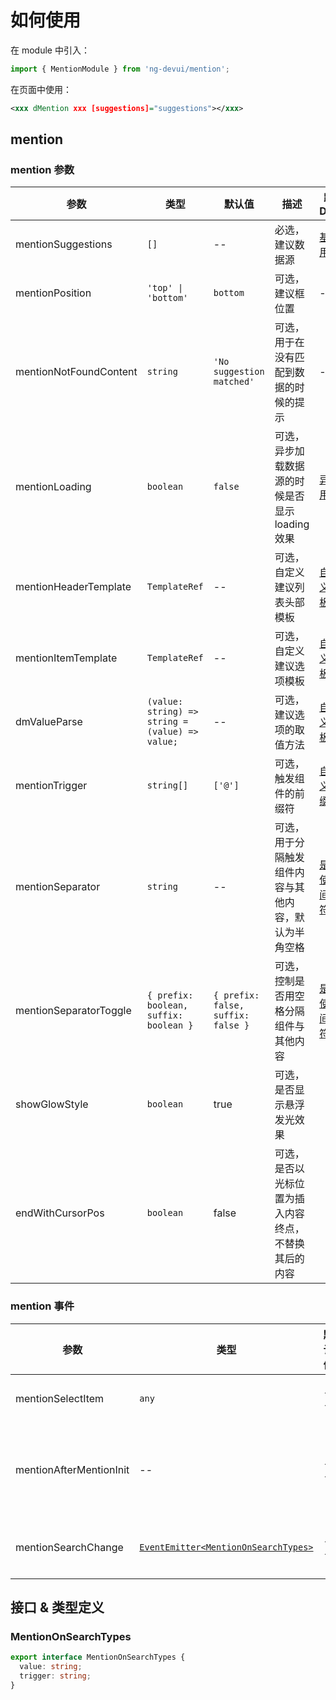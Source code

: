 # 如何使用

在 module 中引入：

```ts
import { MentionModule } from 'ng-devui/mention';
```

在页面中使用：

```xml
<xxx dMention xxx [suggestions]="suggestions"></xxx>
```

## mention

### mention 参数

| 参数                   | 类型                                            | 默认值                             | 描述                                                 | 跳转 Demo                            |
| ---------------------- | ----------------------------------------------- | ---------------------------------- | ---------------------------------------------------- | ------------------------------------ |
| mentionSuggestions     | `[]`                                            | --                                 | 必选，建议数据源                                     | [基本用法](demo#basic-usage)         |
| mentionPosition        | `'top' \| 'bottom'`                             | `bottom`                           | 可选，建议框位置                                     | --                                   |
| mentionNotFoundContent | `string`                                        | `'No suggestion matched'`          | 可选，用于在没有匹配到数据的时候的提示               | --                                   |
| mentionLoading         | `boolean`                                       | `false`                            | 可选，异步加载数据源的时候是否显示 loading 效果      | [异步用法](demo#async-usage)         |
| mentionHeaderTemplate  | `TemplateRef`                                   | --                                 | 可选，自定义建议列表头部模板                         | [自定义模板](demo#custom-template)   |
| mentionItemTemplate    | `TemplateRef`                                   | --                                 | 可选，自定义建议选项模板                             | [自定义模板](demo#custom-template)   |
| dmValueParse           | `(value: string) => string = (value) => value;` | --                                 | 可选，建议选项的取值方法                             | [自定义模板](demo#custom-template)   |
| mentionTrigger         | `string[]`                                      | `['@']`                            | 可选，触发组件的前缀符                               | [自定义前缀](demo#custom-prefix)     |
| mentionSeparator       | `string`                                        | --                                 | 可选，用于分隔触发组件内容与其他内容，默认为半角空格 | [是否使用间隔符](demo#use-separator) |
| mentionSeparatorToggle | `{ prefix: boolean,`<br>`suffix: boolean }`     | `{ prefix: false, suffix: false }` | 可选，控制是否用空格分隔组件与其他内容               | [是否使用间隔符](demo#use-separator) |
| showGlowStyle          | `boolean`                                       | true                               | 可选，是否显示悬浮发光效果                           |
| endWithCursorPos       | `boolean`                                       | false                              | 可选，是否以光标位置为插入内容终点，不替换其后的内容 |

### mention 事件

| 参数                    | 类型                                                          | 默认值 | 描述                               | 跳转 Demo                        |
| ----------------------- | ------------------------------------------------------------- | ------ | ---------------------------------- | -------------------------------- |
| mentionSelectItem       | `any`                                                         | --     | 可选，触发选中建议                 | [基本用法](demo#basic-usage)     |
| mentionAfterMentionInit | --                                                            | --     | 可选，在指令初始化之后返回指令实例 | [基本用法](demo#basic-usage)     |
| mentionSearchChange     | [`EventEmitter<MentionOnSearchTypes>`](#MentionOnSearchTypes) | --     | 可选，输入框 change 事件           | [自定义前缀](demo#custom-prefix) |

## 接口 & 类型定义

### MentionOnSearchTypes

```ts
export interface MentionOnSearchTypes {
  value: string;
  trigger: string;
}
```
